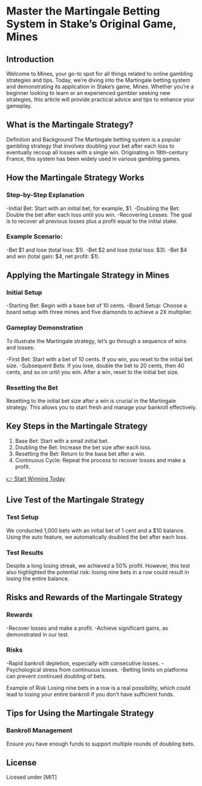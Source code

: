 # Master the Martingale Betting System in Stake’s Original Game, Mines
## Introduction
 Welcome to Mines, your go-to spot for all things related to online gambling strategies and tips. Today, we’re diving into the Martingale betting system and demonstrating its application in Stake’s game, Mines. Whether you’re a beginner looking to learn or an experienced gambler seeking new strategies, this article will provide practical advice and tips to enhance your gameplay.

## What is the Martingale Strategy?
 Definition and Background The Martingale betting system is a popular gambling strategy that involves doubling your bet after each loss to eventually recoup all losses with a single win. Originating in 18th-century France, this system has been widely used in various gambling games.

## How the Martingale Strategy Works
### Step-by-Step Explanation
 -Initial Bet: Start with an initial bet, for example, $1.
 -Doubling the Bet: Double the bet after each loss until you win.
 -Recovering Losses: The goal is to recover all previous losses plus a profit equal to the initial stake.
### Example Scenario:
 -Bet $1 and lose (total loss: $1).
 -Bet $2 and lose (total loss: $3).
 -Bet $4 and win (total gain: $4, net profit: $1).

## Applying the Martingale Strategy in Mines
### Initial Setup
 -Starting Bet: Begin with a base bet of 10 cents.
 -Board Setup: Choose a board setup with three mines and five diamonds to achieve a 2X multiplier.

### Gameplay Demonstration 
 To illustrate the Martingale strategy, let’s go through a sequence of wins and losses:

 -First Bet: Start with a bet of 10 cents. If you win, you reset to the initial bet size.
 -Subsequent Bets: If you lose, double the bet to 20 cents, then 40 cents, and so on until you win. After a win, reset to the initial bet size.

### Resetting the Bet
 Resetting to the initial bet size after a win is crucial in the Martingale strategy. This allows you to start fresh and manage your bankroll effectively.


## Key Steps in the Martingale Strategy
 1. Base Bet: Start with a small initial bet.
 2. Doubling the Bet: Increase the bet size after each loss.
 3. Resetting the Bet: Return to the base bet after a win.
 4. Continuous Cycle: Repeat the process to recover losses and make a profit.

[👉 Start Winning Today](http://stake.com/?c=l9K1B524)

## Live Test of the Martingale Strategy
### Test Setup
 We conducted 1,000 bets with an initial bet of 1 cent and a $10 balance. Using the auto feature, we automatically doubled the bet after each loss.

### Test Results
 Despite a long losing streak, we achieved a 50% profit. However, this test also highlighted the potential risk: losing nine bets in a row could result in losing the entire balance.

## Risks and Rewards of the Martingale Strategy
### Rewards
 -Recover losses and make a profit.
 -Achieve significant gains, as demonstrated in our test.
### Risks
 -Rapid bankroll depletion, especially with consecutive losses.
 -Psychological stress from continuous losses.
 -Betting limits on platforms can prevent continued doubling of bets.

 Example of Risk Losing nine bets in a row is a real possibility, which could lead to losing your entire bankroll if you don’t have sufficient funds.

## Tips for Using the Martingale Strategy
### Bankroll Management
 Ensure you have enough funds to support multiple rounds of doubling bets.

## License
 Licesed under [MIT]